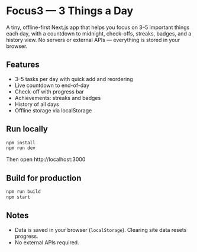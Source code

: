 # Focus3 — 3 Things a Day

A tiny, offline-first Next.js app that helps you focus on 3–5 important things each day, with a countdown to midnight, check-offs, streaks, badges, and a history view. No servers or external APIs — everything is stored in your browser.

## Features
- 3–5 tasks per day with quick add and reordering
- Live countdown to end-of-day
- Check-off with progress bar
- Achievements: streaks and badges
- History of all days
- Offline storage via localStorage

## Run locally

```bash
npm install
npm run dev
```

Then open http://localhost:3000

## Build for production

```bash
npm run build
npm start
```

## Notes
- Data is saved in your browser (`localStorage`). Clearing site data resets progress.
- No external APIs required.